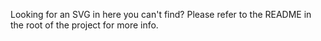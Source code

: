 Looking for an SVG in here you can't find? Please refer to the README in the root of the project for more info.